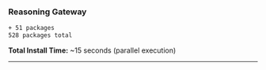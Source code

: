 ### Reasoning Gateway

```bash
+ 51 packages
528 packages total
```

**Total Install Time:** ~15 seconds (parallel execution)

---
